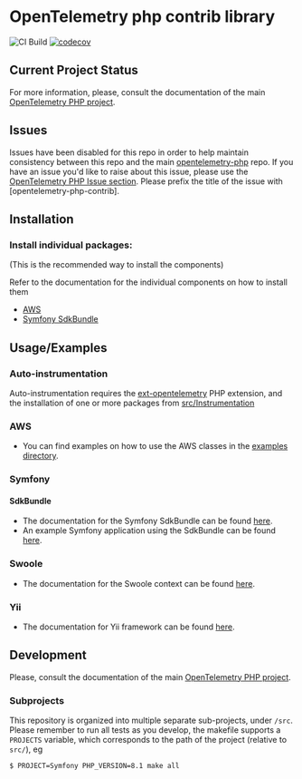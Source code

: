 # OpenTelemetry php contrib library

![CI Build](https://github.com/open-telemetry/opentelemetry-php-contrib/workflows/PHP%20QA/badge.svg)
[![codecov](https://codecov.io/gh/open-telemetry/opentelemetry-php-contrib/branch/main/graph/badge.svg)](https://codecov.io/gh/open-telemetry/opentelemetry-php)

## Current Project Status
For more information, please, consult the documentation of the main [OpenTelemetry PHP project][opentelemetry-php].

## Issues

Issues have been disabled for this repo in order to help maintain consistency between this repo and the main [opentelemetry-php] repo. If you have an issue you'd like to raise about this issue, please use the [OpenTelemetry PHP Issue section](https://github.com/open-telemetry/opentelemetry-php/issues/new/choose). Please prefix the title of the issue with [opentelemetry-php-contrib].

## Installation

### Install individual packages:

(This is the recommended way to install the components)

Refer to the documentation for the individual components on how to install them

- [AWS](/src/Aws/README.md)
- [Symfony SdkBundle](/src/Symfony/README.md)

## Usage/Examples

### Auto-instrumentation

Auto-instrumentation requires the [ext-opentelemetry] PHP extension, and
the installation of one or more packages from [src/Instrumentation](./src/Instrumentation)

### AWS

- You can find examples on how to use the AWS classes in the [examples directory](/examples/aws/README.md).

### Symfony

#### SdkBundle

- The documentation for the Symfony SdkBundle can be found [here](/src/Symfony/README.md).
- An example Symfony application using the SdkBundle can be found [here](https://github.com/opentelemetry-php/otel-sdk-bundle-example-sf5).

### Swoole

- The documentation for the Swoole context can be found [here](/src/Context/Swoole/README.md).

### Yii

- The documentation for Yii framework can be found [here](/src/Instrumentation/Yii/README.md).

## Development

Please, consult the documentation of the main [OpenTelemetry PHP project][opentelemetry-php].

### Subprojects

This repository is organized into multiple separate sub-projects, under `/src`.
Please remember to run all tests as you develop, the makefile supports a `PROJECTS` variable, which corresponds to the path of the project (relative to `src/`), eg

```
$ PROJECT=Symfony PHP_VERSION=8.1 make all
```

<!-- References -->

[opentelemetry-php]: https://github.com/open-telemetry/opentelemetry-php
[ext-opentelemetry]: https://pecl.php.net/package/opentelemetry
